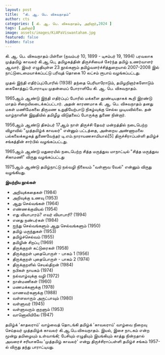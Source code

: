 ```yaml
---
layout: post
title:  "கி. ஆ. பெ. விசுவநாதம்"
author: cts
categories: [ கி. ஆ. பெ. விசுவநாதம், அறிஞர்,2024 ]
tags: [அறிஞர்]
image: assets/images/KiAPaViswantaham.jpg
featured: false
hidden: false
---
```

கி. ஆ. பெ. விசுவநாதம் பிள்ளை (நவம்பர் 10, 1899 - டிசம்பர் 19, 1994) பரவலாக முத்தமிழ் காவலர் கி.ஆ.பெ, தமிழகத்தின் திருச்சியைச் சேர்ந்த தமிழ் உணர்வாளர் ஆவார். இவர் எழுதியுள்ள 23 நூல்களும் தமிழ்வளர்ச்சித்துறையால் 2007-2008 இல் நாட்டுடைமையாக்கப்பட்டு பரிவுத் தொகை 10 லட்சம் ரூபாய் வழங்கப்பட்டது.

முதல் இந்தி எதிர்ப்புப்போரில் (1938) தந்தை பெரியாரோடும், தமிழறிஞர்களோடும் கைகோத்துப் போராடிய முதன்மைப் போராளியே கி. ஆ. பெ. விசுவநாதம்.

1965ஆம் ஆண்டு இந்தி எதிர்ப்புப் போரில் மக்களை தூண்டியதாகக் கூறி இரண்டு மாதம் சிறையிலடைக்கப்பட்டார். அதன் காரணமாக கி. ஆ. பெ. விசுவநாதம் தனது மகள் மணிமேகலை திருமண உறுதியேற்பாடு நிகழ்வுக்கு செல்ல முடியவில்லை. தன் வாழ்நாளின் இறுதியில் தமிழீழ விடுதலைப் போருக்கு துணை நின்றார்.

1956ஆம் ஆண்டு திசம்பர் 17ஆம் நாள் திருச்சி தேவர் மன்றத்தில் நடைபெற்ற விழாவில் "முத்தமிழ்க் காவலர்" என்னும் பட்டத்தை, அன்றைய அண்ணாமலை பல்கலைக்கழகத் துணைவேந்தர் டி.எம்.நாராயணசாமியால்[5] திருச்சிராப்பள்ளி தமிழ்ச் சங்கத்தின் சார்பில் வழங்கப்பட்டது.

1965ஆம் ஆண்டு மதுரையில் நடைபெற்ற சித்த மருத்துவ மாநாட்டில் "சித்த மருத்துவ சிகாமணி" விருது வழங்கப்பட்டது

1975ஆம் ஆண்டு தமிழ்நாட்டு நல்வழி நிலையம் "வள்ளுவ வேல்" என்னும் விருது வழங்கியது.


**இயற்றிய நூல்கள்**

* அறிவுக்கதைகள் (1984)
* அறிவுக்கு உணவு (1953)
* ஆறு செல்வங்கள் (1964)
* எண்ணக்குவியல் (1954)
* எது வியாபாரம்? எவர் வியாபாரி? (1994)
* எனது நண்பர்கள் (1984)
* ஐந்து செல்வங்களும் ஆறு செல்வங்களும் (1950)
* தமிழ் மருந்துகள் (1953)
* தமிழ்ச்செல்வம் (1955)
* தமிழின் சிறப்பு (1969)
* திருக்குறள் கட்டுரைகள் (1958)
* திருக்குறள் புதைபொருள் - பாகம் 1 (1956)
* திருக்குறள் புதைபொருள் - பாகம் 2 (1974)
* திருக்குறளில் செயல்திறன் (1984)
* நபிகள் நாயகம் (1974)
* நல்வாழ்வுக்கு வழி (1972)
* நான்மணிகள் (1960)
* மணமக்களுக்கு (1978)
* மாணவர்களுக்கு (1988)
* வள்ளலாரும் அருட்பாவும் (1980)
* வள்ளுவர் (1945)
* வள்ளுவரும் குறளும் (1953)
* வானொலியிலே (1947)

தமிழ்க் 'காதலராய்' வாழ்வைத் தொடங்கி தமிழ்க் 'காவலராய்' வாழ்வை நிறைவு செய்தவர் முத்தமிழ்க் காவலர் கி.ஆ.பெ.விசுவநாதம். இயல், இசை நாடகம் என்ற மூன்று தமிழையும் உள்வாங்கி; பேசியும் எழுதியும் இயங்கியும் காத்து நின்றதால் அவரைச் சரியாகவே 'முத்தமிழ் காவலர்' என்று திருச்சிராப்பள்ளி தமிழ்ச் சங்கம் 1957-ல் விருது தந்து பாராட்டியது.
